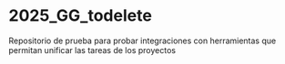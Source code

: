# 2025_GG_todelete
Repositorio de prueba para probar integraciones con herramientas que permitan unificar las tareas de los proyectos
